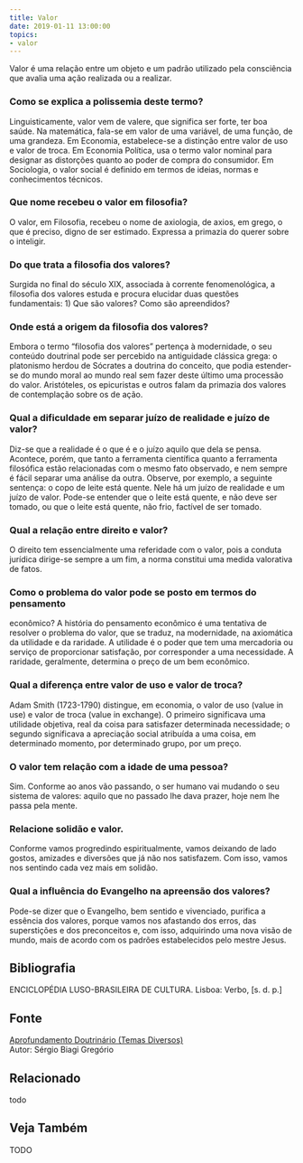 ```yaml
---
title: Valor
date: 2019-01-11 13:00:00
topics: 
- valor
---
```


Valor é uma relação entre um objeto e um padrão utilizado pela consciência que
avalia uma ação realizada ou a realizar.

### Como se explica a polissemia deste termo?
Linguisticamente, valor vem de valere, que significa ser forte, ter
boa saúde. Na matemática, fala-se em valor de uma variável, de uma
função, de uma grandeza. Em Economia, estabelece-se a distinção entre
valor de uso e valor de troca. Em Economia Política, usa o termo valor
nominal para designar as distorções quanto ao poder de compra do
consumidor. Em Sociologia, o valor social é definido em termos de
ideias, normas e conhecimentos técnicos.

### Que nome recebeu o valor em filosofia?
O valor, em Filosofia, recebeu o nome de axiologia, de axios, em
grego, o que é preciso, digno de ser estimado. Expressa a primazia do
querer sobre o inteligir.

### Do que trata a filosofia dos valores?
Surgida no final do século XIX, associada à corrente fenomenológica, a
filosofia dos valores estuda e procura elucidar duas questões
fundamentais: 1) Que são valores? Como são apreendidos?

### Onde está a origem da filosofia dos valores?
Embora o termo “filosofia dos valores” pertença à modernidade, o seu
conteúdo doutrinal pode ser percebido na antiguidade clássica grega: o
platonismo herdou de Sócrates a doutrina do conceito, que podia
estender-se do mundo moral ao mundo real sem fazer deste último uma
processão do valor. Aristóteles, os epicuristas e outros falam da
primazia dos valores de contemplação sobre os de ação.

### Qual a dificuldade em separar juízo de realidade e juízo de valor?
Diz-se que a realidade é o que é e o juízo aquilo que dela se pensa.
Acontece, porém, que tanto a ferramenta científica quanto a ferramenta
filosófica estão relacionadas com o mesmo fato observado, e nem sempre é
fácil separar uma análise da outra. Observe, por exemplo, a seguinte
sentença: o copo de leite está quente. Nele há um juízo de realidade e
um juízo de valor. Pode-se entender que o leite está quente, e não deve
ser tomado, ou que o leite está quente, não frio, factível de ser
tomado.

### Qual a relação entre direito e valor?
O direito tem essencialmente uma referidade com o valor, pois a conduta
jurídica dirige-se sempre a um fim, a norma constitui uma medida
valorativa de fatos.

### Como o problema do valor pode se posto em termos do pensamento
econômico?
A história do pensamento econômico é uma tentativa de resolver o
problema do valor, que se traduz, na modernidade, na axiomática da
utilidade e da raridade. A utilidade é o poder que tem uma
mercadoria ou serviço de proporcionar satisfação, por corresponder a uma
necessidade. A raridade, geralmente, determina o preço de um bem
econômico.

### Qual a diferença entre valor de uso e valor de troca?
Adam Smith (1723-1790) distingue, em economia, o valor de uso (value in
use) e valor de troca (value in exchange). O primeiro significava uma
utilidade objetiva, real da coisa para satisfazer determinada
necessidade; o segundo significava a apreciação social atribuída a uma
coisa, em determinado momento, por determinado grupo, por um preço.

### O valor tem relação com a idade de uma pessoa?
Sim. Conforme ao anos vão passando, o ser humano vai mudando o seu
sistema de valores: aquilo que no passado lhe dava prazer, hoje nem lhe
passa pela mente.

### Relacione solidão e valor.
Conforme vamos progredindo espiritualmente, vamos deixando de lado
gostos, amizades e diversões que já não nos satisfazem. Com isso, vamos
nos sentindo cada vez mais em solidão.

### Qual a influência do Evangelho na apreensão dos valores?
Pode-se dizer que o Evangelho, bem sentido e vivenciado, purifica a
essência dos valores, porque vamos nos afastando dos erros, das
superstições e dos preconceitos e, com isso, adquirindo uma nova visão
de mundo, mais de acordo com os padrões estabelecidos pelo mestre Jesus.

## Bibliografia

ENCICLOPÉDIA LUSO-BRASILEIRA DE CULTURA. Lisboa: Verbo, \[s. d. p.\]

## Fonte
[Aprofundamento Doutrinário (Temas Diversos)](https://sites.google.com/view/aprofundamentodoutrinario/valor)  
Autor: Sérgio Biagi Gregório



## Relacionado
todo

## Veja Também
TODO


